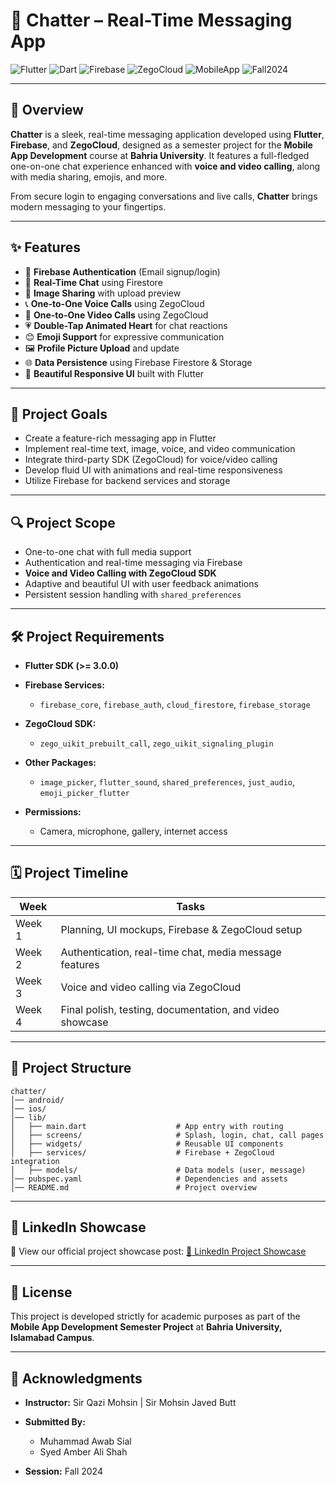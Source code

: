 # 💬 Chatter – Real-Time Messaging App

![Flutter](https://img.shields.io/badge/Framework-Flutter-blue?logo=flutter)
![Dart](https://img.shields.io/badge/Language-Dart-lightblue?logo=dart)
![Firebase](https://img.shields.io/badge/Backend-Firebase-orange?logo=firebase)
![ZegoCloud](https://img.shields.io/badge/Voice%2FVideo-ZegoCloud-success?logo=zego)
![MobileApp](https://img.shields.io/badge/Course-Mobile%20App%20Development-purple)
![Fall2024](https://img.shields.io/badge/Session-Fall%202024-informational)

---

## 📌 Overview

**Chatter** is a sleek, real-time messaging application developed using **Flutter**, **Firebase**, and **ZegoCloud**, designed as a semester project for the **Mobile App Development** course at **Bahria University**. It features a full-fledged one-on-one chat experience enhanced with **voice and video calling**, along with media sharing, emojis, and more.

From secure login to engaging conversations and live calls, **Chatter** brings modern messaging to your fingertips.

---

## ✨ Features

* 🔐 **Firebase Authentication** (Email signup/login)
* 💬 **Real-Time Chat** using Firestore
* 📸 **Image Sharing** with upload preview
* 📞 **One-to-One Voice Calls** using ZegoCloud
* 🎥 **One-to-One Video Calls** using ZegoCloud
* 💗 **Double-Tap Animated Heart** for chat reactions
* 😊 **Emoji Support** for expressive communication
* 🖼️ **Profile Picture Upload** and update
* 🌐 **Data Persistence** using Firebase Firestore & Storage
* 📱 **Beautiful Responsive UI** built with Flutter

---

## 🧱 Project Goals

* Create a feature-rich messaging app in Flutter
* Implement real-time text, image, voice, and video communication
* Integrate third-party SDK (ZegoCloud) for voice/video calling
* Develop fluid UI with animations and real-time responsiveness
* Utilize Firebase for backend services and storage

---

## 🔍 Project Scope

* One-to-one chat with full media support
* Authentication and real-time messaging via Firebase
* **Voice and Video Calling with ZegoCloud SDK**
* Adaptive and beautiful UI with user feedback animations
* Persistent session handling with `shared_preferences`

---

## 🛠️ Project Requirements

* **Flutter SDK (>= 3.0.0)**
* **Firebase Services:**

  * `firebase_core`, `firebase_auth`, `cloud_firestore`, `firebase_storage`
* **ZegoCloud SDK:**

  * `zego_uikit_prebuilt_call`, `zego_uikit_signaling_plugin`
* **Other Packages:**

  * `image_picker`, `flutter_sound`, `shared_preferences`, `just_audio`, `emoji_picker_flutter`
* **Permissions:**

  * Camera, microphone, gallery, internet access

---

## 🗓️ Project Timeline

| Week   | Tasks                                                    |
| ------ | -------------------------------------------------------- |
| Week 1 | Planning, UI mockups, Firebase & ZegoCloud setup         |
| Week 2 | Authentication, real-time chat, media message features   |
| Week 3 | Voice and video calling via ZegoCloud                    |
| Week 4 | Final polish, testing, documentation, and video showcase |

---

## 📁 Project Structure

```
chatter/
│── android/
│── ios/
│── lib/
│   ├── main.dart                    # App entry with routing
│   ├── screens/                     # Splash, login, chat, call pages
│   ├── widgets/                     # Reusable UI components
│   ├── services/                    # Firebase + ZegoCloud integration
│   ├── models/                      # Data models (user, message)
│── pubspec.yaml                     # Dependencies and assets
│── README.md                        # Project overview
```

---

## 📢 LinkedIn Showcase

🚀 View our official project showcase post:
[🔗 LinkedIn Project Showcase](https://tinyurl.com/392wh5z9)

---

## 📜 License

This project is developed strictly for academic purposes as part of the **Mobile App Development Semester Project** at **Bahria University, Islamabad Campus**.

---

## 🙌 Acknowledgments

* **Instructor:** Sir Qazi Mohsin | Sir Mohsin Javed Butt
* **Submitted By:**

  * Muhammad Awab Sial
  * Syed Amber Ali Shah
* **Session:** Fall 2024
